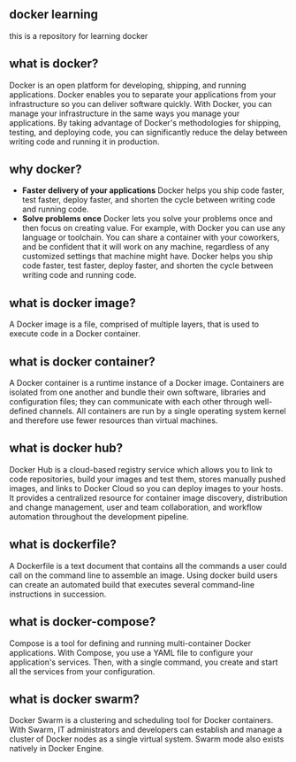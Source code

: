## docker learning

this is a repository for learning docker

## what is docker?

Docker is an open platform for developing, shipping, and running applications. Docker enables you to separate your applications from your infrastructure so you can deliver software quickly. With Docker, you can manage your infrastructure in the same ways you manage your applications. By taking advantage of Docker's methodologies for shipping, testing, and deploying code, you can significantly reduce the delay between writing code and running it in production.

## why docker?

- **Faster delivery of your applications**
  Docker helps you ship code faster, test faster, deploy faster, and shorten the cycle between writing code and running code.
- **Solve problems once**
    Docker lets you solve your problems once and then focus on creating value. For example, with Docker you can use any language or toolchain. You can share a container with your coworkers, and be confident that it will work on any machine, regardless of any customized settings that machine might have. Docker helps you ship code faster, test faster, deploy faster, and shorten the cycle between writing code and running code.


## what is docker image?

A Docker image is a file, comprised of multiple layers, that is used to execute code in a Docker container.

## what is docker container?

A Docker container is a runtime instance of a Docker image. Containers are isolated from one another and bundle their own software, libraries and configuration files; they can communicate with each other through well-defined channels. All containers are run by a single operating system kernel and therefore use fewer resources than virtual machines. 

## what is docker hub?

Docker Hub is a cloud-based registry service which allows you to link to code repositories, build your images and test them, stores manually pushed images, and links to Docker Cloud so you can deploy images to your hosts. It provides a centralized resource for container image discovery, distribution and change management, user and team collaboration, and workflow automation throughout the development pipeline.

## what is dockerfile?

A Dockerfile is a text document that contains all the commands a user could call on the command line to assemble an image. Using docker build users can create an automated build that executes several command-line instructions in succession.

## what is docker-compose?

Compose is a tool for defining and running multi-container Docker applications. With Compose, you use a YAML file to configure your application's services. Then, with a single command, you create and start all the services from your configuration.

## what is docker swarm?

Docker Swarm is a clustering and scheduling tool for Docker containers. With Swarm, IT administrators and developers can establish and manage a cluster of Docker nodes as a single virtual system. Swarm mode also exists natively in Docker Engine.